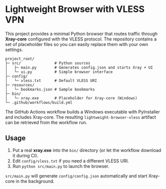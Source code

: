# Lightweight Browser with VLESS VPN

This project provides a minimal Python browser that routes traffic through
**Xray-core** configured with the VLESS protocol.  The repository contains a set
of placeholder files so you can easily replace them with your own settings.

```
project_root/
├─ src/               # Python sources
│   ├─ main.py        # Generates config.json and starts Xray + UI
│   └─ ui.py          # Simple browser interface
├─ config/
│   └─ vless.txt      # Default VLESS URI
├─ resources/
│   └─ bookmarks.json # Sample bookmarks
├─ bin/
│   └─ xray.exe       # Placeholder for Xray-core (Windows)
└─ .github/workflows/build.yml
```

The GitHub Actions workflow builds a Windows executable with PyInstaller and
includes Xray-core. The resulting `lightweight-browser-vless` artifact can be
retrieved from the workflow run.

## Usage

1. Put a real **xray.exe** into the `bin/` directory (or let the workflow
   download it during CI).
2. Edit `config/vless.txt` if you need a different VLESS URI.
3. Run `python src/main.py` to launch the browser.

`src/main.py` will generate `config/config.json` automatically and start
Xray-core in the background.
